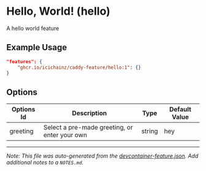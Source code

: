 
# Hello, World! (hello)

A hello world feature

## Example Usage

```json
"features": {
    "ghcr.io/icichainz/caddy-feature/hello:1": {}
}
```

## Options

| Options Id | Description | Type | Default Value |
|-----|-----|-----|-----|
| greeting | Select a pre-made greeting, or enter your own | string | hey |



---

_Note: This file was auto-generated from the [devcontainer-feature.json](https://github.com/icichainz/caddy-feature/blob/main/src/hello/devcontainer-feature.json).  Add additional notes to a `NOTES.md`._
